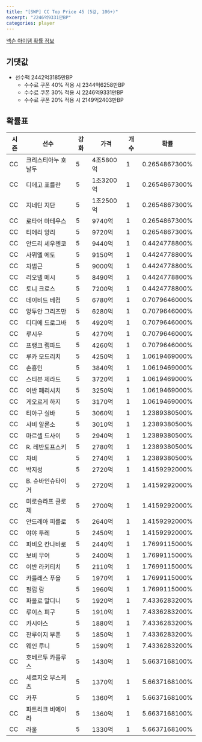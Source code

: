 ```yaml
---
title: "[SWP] CC Top Price 45 (5강, 106+)"
excerpt: "2246억9331만BP"
categories: player
---
```

[넥슨 아이템 확률 정보](http://iteminfo.nexon.com/probability/fco?sn=7433)

## 기댓값
- 선수팩 2442억3185만BP
  - 수수료 쿠폰 40% 적용 시 2344억6258만BP
  - 수수료 쿠폰 30% 적용 시 2246억9331만BP
  - 수수료 쿠폰 20% 적용 시 2149억2403만BP


## 확률표

|시즌|선수|강화|가격|개수|확률|
|---|---|---|---|---|---|
|CC|크리스티아누 호날두|5|4조5800억|1|0.2654867300%|
|CC|디에고 포를란|5|1조3200억|1|0.2654867300%|
|CC|지네딘 지단|5|1조2500억|1|0.2654867300%|
|CC|로타어 마테우스|5|9740억|1|0.2654867300%|
|CC|티에리 앙리|5|9720억|1|0.2654867300%|
|CC|안드리 셰우첸코|5|9440억|1|0.4424778800%|
|CC|사뮈엘 에토|5|9150억|1|0.4424778800%|
|CC|차범근|5|9000억|1|0.4424778800%|
|CC|리오넬 메시|5|8490억|1|0.4424778800%|
|CC|토니 크로스|5|7200억|1|0.4424778800%|
|CC|데이비드 베컴|5|6780억|1|0.7079646000%|
|CC|앙투안 그리즈만|5|6280억|1|0.7079646000%|
|CC|디디에 드로그바|5|4920억|1|0.7079646000%|
|CC|루시우|5|4270억|1|0.7079646000%|
|CC|프랭크 램파드|5|4260억|1|0.7079646000%|
|CC|루카 모드리치|5|4250억|1|1.0619469000%|
|CC|손흥민|5|3840억|1|1.0619469000%|
|CC|스티븐 제라드|5|3720억|1|1.0619469000%|
|CC|이반 페리시치|5|3250억|1|1.0619469000%|
|CC|게오르게 하지|5|3170억|1|1.0619469000%|
|CC|티아구 실바|5|3060억|1|1.2389380500%|
|CC|샤비 알론소|5|3010억|1|1.2389380500%|
|CC|마르셀 드사이|5|2940억|1|1.2389380500%|
|CC|R. 레반도프스키|5|2780억|1|1.2389380500%|
|CC|차비|5|2740억|1|1.2389380500%|
|CC|박지성|5|2720억|1|1.4159292000%|
|CC|B. 슈바인슈타이거|5|2720억|1|1.4159292000%|
|CC|미로슬라프 클로제|5|2700억|1|1.4159292000%|
|CC|안드레아 피를로|5|2640억|1|1.4159292000%|
|CC|야야 투레|5|2450억|1|1.4159292000%|
|CC|파비오 칸나바로|5|2440억|1|1.7699115000%|
|CC|보비 무어|5|2400억|1|1.7699115000%|
|CC|이반 라키티치|5|2110억|1|1.7699115000%|
|CC|카를레스 푸욜|5|1970억|1|1.7699115000%|
|CC|필립 람|5|1960억|1|1.7699115000%|
|CC|파올로 말디니|5|1920억|1|7.4336283200%|
|CC|루이스 피구|5|1910억|1|7.4336283200%|
|CC|카시야스|5|1880억|1|7.4336283200%|
|CC|잔루이지 부폰|5|1850억|1|7.4336283200%|
|CC|웨인 루니|5|1590억|1|7.4336283200%|
|CC|호베르투 카를루스|5|1430억|1|5.6637168100%|
|CC|세르지오 부스케츠|5|1370억|1|5.6637168100%|
|CC|카푸|5|1360억|1|5.6637168100%|
|CC|파트리크 비에이라|5|1360억|1|5.6637168100%|
|CC|라울|5|1330억|1|5.6637168100%|
